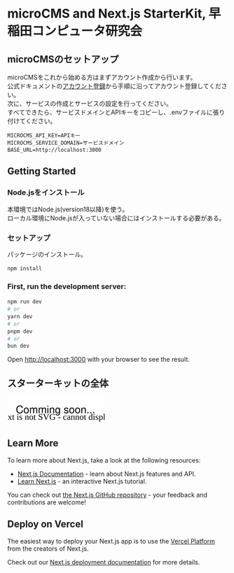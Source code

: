 # microCMS and Next.js StarterKit, 早稲田コンピュータ研究会

## microCMSのセットアップ

microCMSをこれから始める方はまずアカウント作成から行います。  
公式ドキュメントの[アカウント登録](https://document.microcms.io/manual/signup)から手順に沿ってアカウント登録してください。  
次に、サービスの作成とサービスの設定を行ってください。  
すべてできたら、サービスドメインとAPIキーをコピーし、.envファイルに張り付けてください。

```config
MICROCMS_API_KEY=APIキー
MICROCMS_SERVICE_DOMAIN=サービスドメイン
BASE_URL=http://localhost:3000
```

## Getting Started

### Node.jsをインストール

本環境ではNode.js(version18以降)を使う。  
ローカル環境にNode.jsが入っていない場合にはインストールする必要がある。

### セットアップ

パッケージのインストール。

```bash
npm install
```

### First, run the development server:

```bash
npm run dev
# or
yarn dev
# or
pnpm dev
# or
bun dev
```

Open [http://localhost:3000](http://localhost:3000) with your browser to see the result.

## スターターキットの全体

![](./docs/structure.drawio.svg)

## Learn More

To learn more about Next.js, take a look at the following resources:

- [Next.js Documentation](https://nextjs.org/docs) - learn about Next.js features and API.
- [Learn Next.js](https://nextjs.org/learn) - an interactive Next.js tutorial.

You can check out [the Next.js GitHub repository](https://github.com/vercel/next.js/) - your feedback and contributions are welcome!

## Deploy on Vercel

The easiest way to deploy your Next.js app is to use the [Vercel Platform](https://vercel.com/new?utm_medium=default-template&filter=next.js&utm_source=create-next-app&utm_campaign=create-next-app-readme) from the creators of Next.js.

Check out our [Next.js deployment documentation](https://nextjs.org/docs/deployment) for more details.

